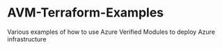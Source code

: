 # AVM-Terraform-Examples
Various examples of how to use Azure Verified Modules to deploy Azure infrastructure
